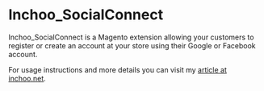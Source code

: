 Inchoo_SocialConnect
====================

Inchoo_SocialConnect is a Magento extension allowing your customers to register or create an account at your store using their Google or Facebook account.

For usage instructions and more details you can visit my [article at inchoo.net](http://inchoo.net/ecommerce/magento/social-connect-magento-extension).

